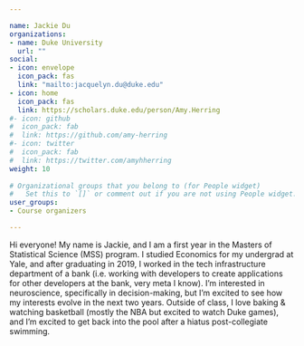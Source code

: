 ```yaml
---

name: Jackie Du
organizations:
- name: Duke University
  url: ""
social:
- icon: envelope
  icon_pack: fas
  link: "mailto:jacquelyn.du@duke.edu"
- icon: home
  icon_pack: fas
  link: https://scholars.duke.edu/person/Amy.Herring
#- icon: github
#  icon_pack: fab
#  link: https://github.com/amy-herring
#- icon: twitter
#  icon_pack: fab
#  link: https://twitter.com/amyhherring
weight: 10
  
# Organizational groups that you belong to (for People widget)
#   Set this to `[]` or comment out if you are not using People widget.  
user_groups:
- Course organizers

---
```


Hi everyone! My name is Jackie, and I am a first year in the Masters of Statistical Science (MSS) program. I studied Economics for my undergrad at Yale, and after graduating in 2019, I worked in the tech infrastructure department of a bank (i.e. working with developers to create applications for other developers at the bank, very meta I know). I’m interested in neuroscience, specifically in decision-making, but I’m excited to see how my interests evolve in the next two years. Outside of class, I love baking & watching basketball (mostly the NBA but excited to watch Duke games), and I’m excited to get back into the pool after a hiatus post-collegiate swimming. 